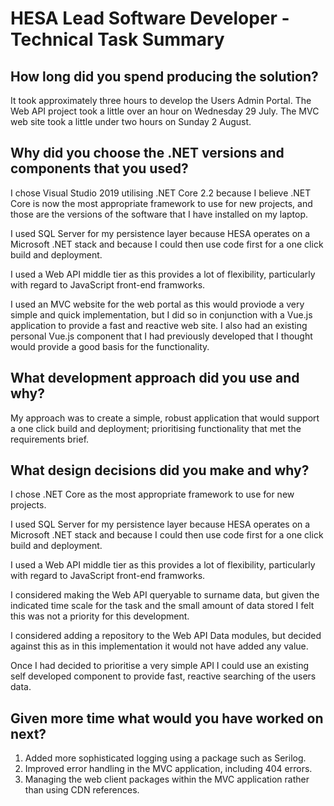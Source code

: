 HESA Lead Software Developer - Technical Task Summary
=====================================================

## How long did you spend producing the solution?

It took approximately three hours to develop the Users Admin Portal. The Web API project took a little over an hour on Wednesday 29 July. The MVC web site took a little under two hours on Sunday 2 August.  

## Why did you choose the .NET versions and components that you used?

I chose Visual Studio 2019 utilising .NET Core 2.2 because I believe .NET Core is now the most appropriate framework to use for new projects, and those are the versions of the software that I have installed on my laptop.  

I used SQL Server for my persistence layer because HESA operates on a Microsoft .NET stack and because I could then use code first for a one click build and deployment.  

I used a Web API middle tier as this provides a lot of flexibility, particularly with regard to JavaScript front-end framworks.  

I used an MVC website for the web portal as this would proviode a very simple and quick implementation, but I did so in conjunction with a Vue.js application to provide a fast and reactive web site. I also had an existing personal Vue.js component that I had previously developed that I thought would provide a good basis for the functionality.  

## What development approach did you use and why?

My approach was to create a simple, robust application that would support a one click build and deployment; prioritising functionality that met the requirements brief.  

## What design decisions did you make and why?

I chose .NET Core as the most appropriate framework to use for new projects.  

I used SQL Server for my persistence layer because HESA operates on a Microsoft .NET stack and because I could then use code first for a one click build and deployment.  

I used a Web API middle tier as this provides a lot of flexibility, particularly with regard to JavaScript front-end framworks.  

I considered making the Web API queryable to surname data, but given the indicated time scale for the task and the small amount of data stored I felt this was not a priority for this development.  

I considered adding a repository to the Web API Data modules, but decided against this as in this implementation it would not have added any value.  

Once I had decided to prioritise a very simple API I could use an existing self developed component to provide fast, reactive searching of the users data.  

## Given more time what would you have worked on next?

1. Added more sophisticated logging using a package such as Serilog.
2. Improved error handling in the MVC application, including 404 errors.
3. Managing the web client packages within the MVC application rather than using CDN references.